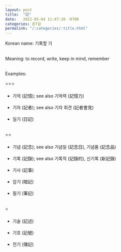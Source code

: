 ```yaml
---
layout: post
title:  "記"
date:   2021-05-04 11:47:10 -0700
categories: 준7급
permalink: "/:categories/:title.html"
---
```


Korean name: 기록할 기 <br><br>

Meaning: to record, write, keep in mind, remember <br><br>

Examples:

⭐⭐⭐
* 기억 (記憶); see also 기억력 (記憶力) <br><br>
* 기자 (記者); see also 기자 회견 (記者會見) <br><br>
* 일기 (日記) <br><br>

⭐⭐
* 기념 (記念); see also 기념일 (記念日), 기념품 (記念品) <br><br>
* 기록 (記錄); see also 기록적 (記錄的), 신기록 (新記錄) <br><br>
* 기사 (記事) <br><br>
* 암기 (暗記) <br><br>
* 필기 (筆記) <br><br>

⭐
* 기술 (記述) <br><br>
* 기호 (記號) <br><br>
* 전기 (傳記) <br><br>
